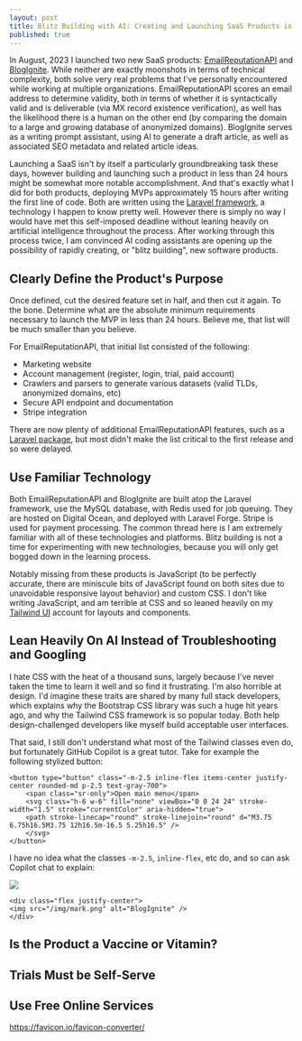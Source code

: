```yaml
---
layout: post
title: Blitz Building with AI: Creating and Launching SaaS Products in Less Than 24 Hours
published: true
---
```


In August, 2023 I launched two new SaaS products: <a href="https://emailreputationapi.com">EmailReputationAPI</a> and <a href="https://blogignite.com">BlogIgnite</a>. While neither are exactly moonshots in terms of technical complexity, both solve very real problems that I've personally encountered while working at multiple organizations. EmailReputationAPI scores an email address to determine validity, both in terms of whether it is syntactically valid and is deliverable (via MX record existence verification), as well has the likelihood there is a human on the other end (by comparing the domain to a large and growing database of anonymized domains). BlogIgnite serves as a writing prompt assistant, using AI to generate a draft article, as well as associated SEO metadata and related article ideas.

Launching a SaaS isn't by itself a particularly groundbreaking task these days, however building and launching such a product in less than 24 hours might be somewhat more notable accomplishment. And that's exactly what I did for both products, deploying MVPs approximately 15 hours after writing the first line of code. Both are written using the <a href="https://www.laravel.com">Laravel framework</a>, a technology I happen to know pretty well. However there is simply no way I would have met this self-imposed deadline without leaning heavily on artificial intelligence throughout the process. After working through this process twice, I am convinced AI coding assistants are opening up the possibility of rapidly creating, or "blitz building", new software products.

## Clearly Define the Product's Purpose

Once defined, cut the desired feature set in half, and then cut it again. To the bone. Determine what are the absolute minimum requirements necessary to launch the MVP in less than 24 hours. Believe me, that list will be much smaller than you believe.

For EmailReputationAPI, that initial list consisted of the following:

- Marketing website
- Account management (register, login, trial, paid account)
- Crawlers and parsers to generate various datasets (valid TLDs, anonymized domains, etc)
- Secure API endpoint and documentation
- Stripe integration

There are now plenty of additional EmailReputationAPI features, such as a <a href="https://packagist.org/packages/emailreputationapi/reputation">Laravel package</a>, but most didn't make the list critical to the first release and so were delayed.

## Use Familiar Technology

Both EmailReputationAPI and BlogIgnite are built atop the Laravel framework, use the MySQL database, with Redis used for job queuing. They are hosted on Digital Ocean, and deployed with Laravel Forge. Stripe is used for payment processing. The common thread here is I am extremely familiar with all of these technologies and platforms. Blitz building is not a time for experimenting with new technologies, because you will only get bogged down in the learning process.

Notably missing from these products is JavaScript (to be perfectly accurate, there are miniscule bits of JavaScript found on both sites due to unavoidable responsive layout behavior) and custom CSS. I don't like writing JavaScript, and am terrible at CSS and so leaned heavily on my <a href="https://tailwindui.com/">Tailwind UI</a> account for layouts and components.

## Lean Heavily On AI Instead of Troubleshooting and Googling

I hate CSS with the heat of a thousand suns, largely because I've never taken the time to learn it well and so find it frustrating. I'm also horrible at design. I'd imagine these traits are shared by many full stack developers, which explains why the Bootstrap CSS library was such a huge hit years ago, and why the Tailwind CSS framework is so popular today. Both help design-challenged developers like myself build acceptable user interfaces.

That said, I still don't understand what most of the Tailwind classes even do, but fortunately GitHub Copilot is a great tutor. Take for example the following stylized button:

```
<button type="button" class="-m-2.5 inline-flex items-center justify-center rounded-md p-2.5 text-gray-700">
    <span class="sr-only">Open main menu</span>
    <svg class="h-6 w-6" fill="none" viewBox="0 0 24 24" stroke-width="1.5" stroke="currentColor" aria-hidden="true">
    <path stroke-linecap="round" stroke-linejoin="round" d="M3.75 6.75h16.5M3.75 12h16.5m-16.5 5.25h16.5" />
    </svg>
</button>
```

I have no idea what the classes `-m-2.5`, `inline-flex`, etc do, and so can ask Copilot chat to explain:

<img src="/img/blitzbuilding/css-explanation.png" />

```
<div class="flex justify-center">
<img src="/img/mark.png" alt="BlogIgnite" />
</div>
```

## Is the Product a Vaccine or Vitamin?

## Trials Must be Self-Serve

## Use Free Online Services

https://favicon.io/favicon-converter/
